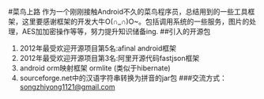 ﻿#菜鸟上路
作为一个刚刚接触Android不久的菜鸟程序员，总结用到的一些工具框架，这里要感谢框架的开发大牛O(∩_∩)O~。包括调用系统的一些服务，图片的处理，AES加加密操作等等，努力提升知识储备ing.
##引入的开源包
1. 2012年最受欢迎开源项目第5名:afinal android框架
2. 2012年最受欢迎开源项目第3名:阿里开源代码fastjson框架
3. android orm映射框架 ormlite (类似于hibernate)
4. sourceforge.net中的汉语字符串转换为拼音的jar包
###交流方式：songzhiyong1121@gmail.com